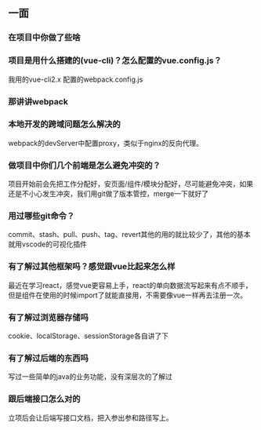 

## 一面

### 在项目中你做了些啥

### 项目是用什么搭建的(vue-cli)？怎么配置的vue.config.js？

我用的vue-cli2.x 配置的webpack.config.js

### 那讲讲webpack

### 本地开发的跨域问题怎么解决的

webpack的devServer中配置proxy，类似于nginx的反向代理。

### 做项目中你们几个前端是怎么避免冲突的？

项目开始前会先把工作分配好，安页面/组件/模块分配好，尽可能避免冲突，如果还是不小心发生冲突，我们用git做了版本管控，merge一下就好了

### 用过哪些git命令？

commit、stash、pull、push、tag、revert其他的用的就比较少了，其他的基本就用vscode的可视化插件

### 有了解过其他框架吗？感觉跟vue比起来怎么样

最近在学习react，感觉vue更容易上手，react的单向数据流写起来有点不顺手，但是组件在使用的时候import了就能直接用，不需要像vue一样再去注册一次。

### 有了解过浏览器存储吗

cookie、localStorage、sessionStorage各自讲了下

### 有了解过后端的东西吗

写过一些简单的java的业务功能，没有深层次的了解过

### 跟后端接口怎么对的

立项后会让后端写接口文档，把入参出参和路径写上。 

### 